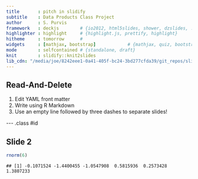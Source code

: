 ```yaml
---
title       : pitch in slidify
subtitle    : Data Products Class Project
author      : S. Purvis
framework   : deckjs        # {io2012, html5slides, shower, dzslides, ...}
highlighter : highlight     # {highlight.js, prettify, highlight}
hitheme     : tomorrow      # 
widgets     : [mathjax, bootstrap]            # {mathjax, quiz, bootstrap}
mode        : selfcontained # {standalone, draft}
knit        : slidify::knit2slides
lib_cdn: "/media/joe/8242eee1-0a41-405f-bc24-3bd277cfda39/git_repos/slidifyLibraries/inst/libraries/"
---
```



## Read-And-Delete

1. Edit YAML front matter
2. Write using R Markdown
3. Use an empty line followed by three dashes to separate slides!

--- .class #id

## Slide 2

```r
rnorm(6)
```

```
## [1] -0.1071524 -1.4400455 -1.0547908  0.5815936  0.2573428  1.3807233
```

